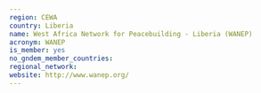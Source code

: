 ```yaml
---
region: CEWA
country: Liberia
name: West Africa Network for Peacebuilding - Liberia (WANEP) 
acronym: WANEP
is_member: yes
no_gndem_member_countries: 
regional_network: 
website: http://www.wanep.org/
---
```

